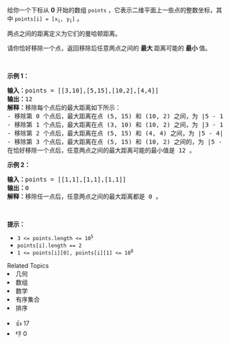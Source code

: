 <p>给你一个下标从 <strong>0</strong> 开始的数组 <code>points</code> ，它表示二维平面上一些点的整数坐标，其中 <code>points[i] = [x<sub>i</sub>, y<sub>i</sub>]</code> 。</p>

<p>两点之间的距离定义为它们的<span data-keyword="manhattan-distance">曼哈顿距离</span>。</p>

<p>请你恰好移除一个点，返回移除后任意两点之间的 <strong>最大 </strong>距离可能的 <strong>最小 </strong>值。</p>

<p>&nbsp;</p>

<p><strong class="example">示例 1：</strong></p>

<pre>
<strong>输入：</strong>points = [[3,10],[5,15],[10,2],[4,4]]
<strong>输出：</strong>12
<strong>解释：</strong>移除每个点后的最大距离如下所示：
- 移除第 0 个点后，最大距离在点 (5, 15) 和 (10, 2) 之间，为 |5 - 10| + |15 - 2| = 18 。
- 移除第 1 个点后，最大距离在点 (3, 10) 和 (10, 2) 之间，为 |3 - 10| + |10 - 2| = 15 。
- 移除第 2 个点后，最大距离在点 (5, 15) 和 (4, 4) 之间，为 |5 - 4| + |15 - 4| = 12 。
- 移除第 3 个点后，最大距离在点 (5, 15) 和 (10, 2) 之间的，为 |5 - 10| + |15 - 2| = 18 。
在恰好移除一个点后，任意两点之间的最大距离可能的最小值是 12 。
</pre>

<p><strong class="example">示例 2：</strong></p>

<pre>
<strong>输入：</strong>points = [[1,1],[1,1],[1,1]]
<strong>输出：</strong>0
<strong>解释：</strong>移除任一点后，任意两点之间的最大距离都是 0 。
</pre>

<p>&nbsp;</p>

<p><strong>提示：</strong></p>

<ul> 
 <li><code>3 &lt;= points.length &lt;= 10<sup>5</sup></code></li> 
 <li><code>points[i].length == 2</code></li> 
 <li><code>1 &lt;= points[i][0], points[i][1] &lt;= 10<sup>8</sup></code></li> 
</ul>

<div><div>Related Topics</div><div><li>几何</li><li>数组</li><li>数学</li><li>有序集合</li><li>排序</li></div></div><br><div><li>👍 17</li><li>👎 0</li></div>
